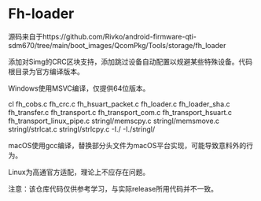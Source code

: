 # Fh-loader
源码来自于https://github.com/Rivko/android-firmware-qti-sdm670/tree/main/boot_images/QcomPkg/Tools/storage/fh_loader

添加对Simg的CRC区块支持，添加跳过设备自动配置以规避某些特殊设备。代码根目录为官方编译版本。

Windows使用MSVC编译，仅提供64位版本。

cl fh_cobs.c fh_crc.c fh_hsuart_packet.c fh_loader.c fh_loader_sha.c fh_transfer.c fh_transport.c fh_transport_com.c fh_transport_hsuart.c fh_transport_linux_pipe.c stringl/memscpy.c stringl/memsmove.c stringl/strlcat.c stringl/strlcpy.c -I./ -I./stringl/

macOS使用gcc编译，替换部分头文件为macOS平台实现，可能导致意料外的行为。

Linux为高通官方适配，理论上不应存在问题。

注意：该仓库代码仅供参考学习，与实际release所用代码并不一致。
